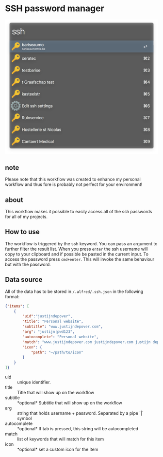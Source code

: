 # SSH password manager

![Screenshot](/screenshot.png)

## note
Please note that this workflow was created to enhance my personal workflow and thus fore is probably not perfect for your environment!

## about
This workflow makes it possible to easily access all of the ssh passwords for all of my projects.

## How to use
The workflow is triggered by the ssh keyword. You can pass an argument to further filter the result list.
When you press `enter` the ssh username will copy to your clipboard and if possible be pasted in the current input.
To access the password press `cmd+enter`. This will invoke the same behaviour but with the password.

## Data source
All of the data has to be stored in `/.alfred/.ssh.json` in the following format:
```json
{"items": [
    {
        "uid":"justijndepover",
        "title": "Personal website",
        "subtitle": "www.justijndepover.com",
        "arg": "justijn|pwd123",
        "autocomplete": "Personal website",
        "match": "www.justijndepover.com justijndepover.com justijn depover personal website",
        "icon": {
            "path": "~/path/to/icon"
        }
    }
]}
```

<dl>
  <dt>uid</dt>
  <dd>unique identifier.</dd>
  <dt>title</dt>
  <dd>Title that will show up on the workflow</dd>
  <dt>subtitle</dt>
  <dd>*optional* Subtitle that will show up on the workflow</dd>
  <dt>arg</dt>
  <dd>string that holds username + password. Separated by a pipe `|` symbol</dd>
  <dt>autocomplete</dt>
  <dd>*optional* If tab is pressed, this string will be autocompleted</dd>
  <dt>match</dt>
  <dd>list of keywords that will match for this item</dd>
  <dt>icon</dt>
  <dd>*optional* set a custom icon for the item</dd>
</dl>
